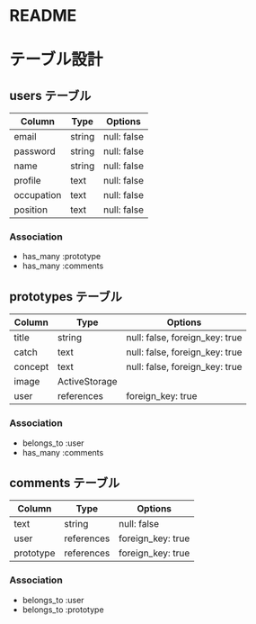 # README

# テーブル設計

## users テーブル

| Column     | Type   | Options     |
| ---------- | ------ | ----------- |
| email      | string | null: false |
| password   | string | null: false |
| name       | string | null: false |
| profile    | text   | null: false |
| occupation | text   | null: false |
| position   | text   | null: false |

### Association

- has_many :prototype
- has_many :comments

## prototypes テーブル

| Column    | Type          | Options                        |
| ------    | ------------- | ------------------------------ |
| title     | string        | null: false, foreign_key: true |
| catch     | text          | null: false, foreign_key: true |
| concept   | text          | null: false, foreign_key: true |
| image     | ActiveStorage |                                |
| user      | references    | foreign_key: true              |

### Association

- belongs_to :user
- has_many :comments

## comments テーブル

| Column       | Type       | Options           |
| ------------ | ---------- | ----------------- |
| text         | string     | null: false       |
| user         | references | foreign_key: true |
| prototype    | references | foreign_key: true |

### Association

- belongs_to :user
- belongs_to :prototype



